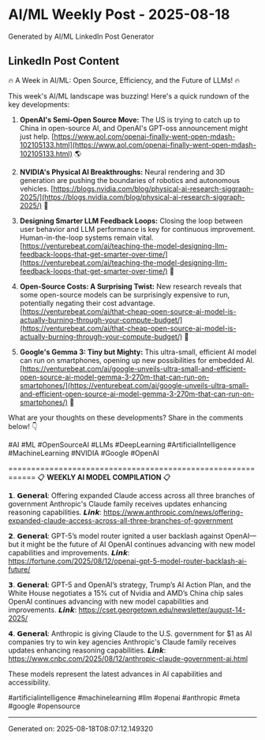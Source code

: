 # AI/ML Weekly Post - 2025-08-18

Generated by AI/ML LinkedIn Post Generator

## LinkedIn Post Content

🔥  A Week in AI/ML: Open Source, Efficiency, and the Future of LLMs! 🔥

This week's AI/ML landscape was buzzing! Here's a quick rundown of the key developments:

1. **OpenAI's Semi-Open Source Move:**  The US is trying to catch up to China in open-source AI, and OpenAI's GPT-oss announcement might just help. [https://www.aol.com/openai-finally-went-open-mdash-102105133.html](https://www.aol.com/openai-finally-went-open-mdash-102105133.html) 🌎


2. **NVIDIA's Physical AI Breakthroughs:**  Neural rendering and 3D generation are pushing the boundaries of robotics and autonomous vehicles.  [https://blogs.nvidia.com/blog/physical-ai-research-siggraph-2025/](https://blogs.nvidia.com/blog/physical-ai-research-siggraph-2025/) 🤖


3. **Designing Smarter LLM Feedback Loops:**  Closing the loop between user behavior and LLM performance is key for continuous improvement. Human-in-the-loop systems remain vital. [https://venturebeat.com/ai/teaching-the-model-designing-llm-feedback-loops-that-get-smarter-over-time/](https://venturebeat.com/ai/teaching-the-model-designing-llm-feedback-loops-that-get-smarter-over-time/) 🔄


4. **Open-Source Costs: A Surprising Twist:**  New research reveals that some open-source models can be surprisingly expensive to run, potentially negating their cost advantage.  [https://venturebeat.com/ai/that-cheap-open-source-ai-model-is-actually-burning-through-your-compute-budget/](https://venturebeat.com/ai/that-cheap-open-source-ai-model-is-actually-burning-through-your-compute-budget/) 💸


5. **Google's Gemma 3: Tiny but Mighty:**  This ultra-small, efficient AI model can run on smartphones, opening up new possibilities for embedded AI. [https://venturebeat.com/ai/google-unveils-ultra-small-and-efficient-open-source-ai-model-gemma-3-270m-that-can-run-on-smartphones/](https://venturebeat.com/ai/google-unveils-ultra-small-and-efficient-open-source-ai-model-gemma-3-270m-that-can-run-on-smartphones/) 📱


What are your thoughts on these developments? Share in the comments below! 👇

#AI #ML #OpenSourceAI #LLMs #DeepLearning #ArtificialIntelligence #MachineLearning #NVIDIA #Google #OpenAI

============================================================
📋 **WEEKLY AI MODEL COMPILATION** 📋

𝟭. 𝗚𝗲𝗻𝗲𝗿𝗮𝗹: Offering expanded Claude access across all three branches of government
Anthropic's Claude family receives updates enhancing reasoning capabilities.
𝙇𝙞𝙣𝙠: https://www.anthropic.com/news/offering-expanded-claude-access-across-all-three-branches-of-government

𝟮. 𝗚𝗲𝗻𝗲𝗿𝗮𝗹: GPT-5’s model router ignited a user backlash against OpenAI—but it might be the future of AI
OpenAI continues advancing with new model capabilities and improvements.
𝙇𝙞𝙣𝙠: https://fortune.com/2025/08/12/openai-gpt-5-model-router-backlash-ai-future/

𝟯. 𝗚𝗲𝗻𝗲𝗿𝗮𝗹: GPT-5 and OpenAI’s strategy, Trump’s AI Action Plan, and the White House negotiates a 15% cut of Nvidia and AMD’s China chip sales
OpenAI continues advancing with new model capabilities and improvements.
𝙇𝙞𝙣𝙠: https://cset.georgetown.edu/newsletter/august-14-2025/

𝟰. 𝗚𝗲𝗻𝗲𝗿𝗮𝗹: Anthropic is giving Claude to the U.S. government for $1 as AI companies try to win key agencies
Anthropic's Claude family receives updates enhancing reasoning capabilities.
𝙇𝙞𝙣𝙠: https://www.cnbc.com/2025/08/12/anthropic-claude-government-ai.html

These models represent the latest advances in AI capabilities and accessibility.

#artificialintelligence #machinelearning #llm #openai #anthropic #meta #google #opensource

---
Generated on: 2025-08-18T08:07:12.149320
